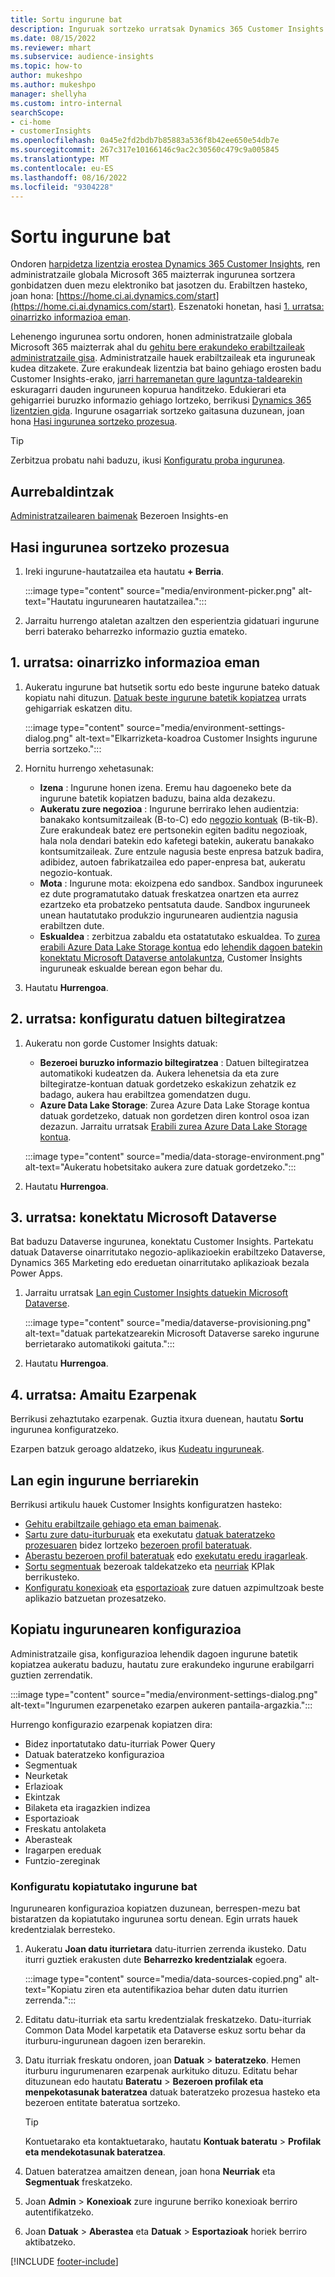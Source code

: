 ```yaml
---
title: Sortu ingurune bat
description: Inguruak sortzeko urratsak Dynamics 365 Customer Insights.
ms.date: 08/15/2022
ms.reviewer: mhart
ms.subservice: audience-insights
ms.topic: how-to
author: mukeshpo
ms.author: mukeshpo
manager: shellyha
ms.custom: intro-internal
searchScope:
- ci-home
- customerInsights
ms.openlocfilehash: 0a45e2fd2bdb7b85883a536f8b42ee650e54db7e
ms.sourcegitcommit: 267c317e10166146c9ac2c30560c479c9a005845
ms.translationtype: MT
ms.contentlocale: eu-ES
ms.lasthandoff: 08/16/2022
ms.locfileid: "9304228"
---
```

# <a name="create-a-new-environment"></a>Sortu ingurune bat

Ondoren [harpidetza lizentzia erostea Dynamics 365 Customer Insights](paid-license.md), ren administratzaile globala Microsoft 365 maizterrak ingurunea sortzera gonbidatzen duen mezu elektroniko bat jasotzen du. Erabiltzen hasteko, joan hona: [https://home.ci.ai.dynamics.com/start](https://home.ci.ai.dynamics.com/start). Eszenatoki honetan, hasi [1. urratsa: oinarrizko informazioa eman](#step-1-provide-basic-information).

Lehenengo ingurunea sortu ondoren, honen administratzaile globala Microsoft 365 maizterrak ahal du [gehitu bere erakundeko erabiltzaileak administratzaile gisa](permissions.md). Administratzaile hauek erabiltzaileak eta inguruneak kudea ditzakete. Zure erakundeak lizentzia bat baino gehiago erosten badu Customer Insights-erako, [jarri harremanetan gure laguntza-taldearekin](https://go.microsoft.com/fwlink/?linkid=2079641) eskuragarri dauden inguruneen kopurua handitzeko. Edukierari eta gehigarriei buruzko informazio gehiago lortzeko, berrikusi [Dynamics 365 lizentzien gida](https://go.microsoft.com/fwlink/?LinkId=866544). Ingurune osagarriak sortzeko gaitasuna duzunean, joan hona [Hasi ingurunea sortzeko prozesua](#start-the-environment-creation-process).

> [!TIP]
> Zerbitzua probatu nahi baduzu, ikusi [Konfiguratu proba ingurunea](trial-signup.md).

## <a name="prerequisites"></a>Aurrebaldintzak

[Administratzailearen baimenak](permissions.md) Bezeroen Insights-en

## <a name="start-the-environment-creation-process"></a>Hasi ingurunea sortzeko prozesua

1. Ireki ingurune-hautatzailea eta hautatu **+ Berria**.
  
   :::image type="content" source="media/environment-picker.png" alt-text="Hautatu ingurunearen hautatzailea.":::

1. Jarraitu hurrengo ataletan azaltzen den esperientzia gidatuari ingurune berri baterako beharrezko informazio guztia emateko.

## <a name="step-1-provide-basic-information"></a>1. urratsa: oinarrizko informazioa eman

1. Aukeratu ingurune bat hutsetik sortu edo beste ingurune bateko datuak kopiatu nahi dituzun. [Datuak beste ingurune batetik kopiatzea](#copy-the-environment-configuration) urrats gehigarriak eskatzen ditu.

   :::image type="content" source="media/environment-settings-dialog.png" alt-text="Elkarrizketa-koadroa Customer Insights ingurune berria sortzeko.":::

1. Hornitu hurrengo xehetasunak:

   - **Izena** : Ingurune honen izena. Eremu hau dagoeneko bete da ingurune batetik kopiatzen baduzu, baina alda dezakezu.
   - **Aukeratu zure negozioa** : Ingurune berrirako lehen audientzia: banakako kontsumitzaileak (B-to-C) edo [negozio kontuak](work-with-business-accounts.md) (B-tik-B). Zure erakundeak batez ere pertsonekin egiten baditu negozioak, hala nola dendari batekin edo kafetegi batekin, aukeratu banakako kontsumitzaileak. Zure entzule nagusia beste enpresa batzuk badira, adibidez, autoen fabrikatzailea edo paper-enpresa bat, aukeratu negozio-kontuak.
   - **Mota** : Ingurune mota: ekoizpena edo sandbox. Sandbox inguruneek ez dute programatutako datuak freskatzea onartzen eta aurrez ezartzeko eta probatzeko pentsatuta daude. Sandbox inguruneek unean hautatutako produkzio ingurunearen audientzia nagusia erabiltzen dute.
   - **Eskualdea** : zerbitzua zabaldu eta ostatatutako eskualdea. To [zurea erabili Azure Data Lake Storage kontua](own-data-lake-storage.md) edo [lehendik dagoen batekin konektatu Microsoft Dataverse antolakuntza](customer-insights-dataverse.md), Customer Insights inguruneak eskualde berean egon behar du.

1. Hautatu **Hurrengoa**.

## <a name="step-2-configure-data-storage"></a>2. urratsa: konfiguratu datuen biltegiratzea

1. Aukeratu non gorde Customer Insights datuak:

   - **Bezeroei buruzko informazio biltegiratzea** : Datuen biltegiratzea automatikoki kudeatzen da. Aukera lehenetsia da eta zure biltegiratze-kontuan datuak gordetzeko eskakizun zehatzik ez badago, aukera hau erabiltzea gomendatzen dugu.
   - **Azure Data Lake Storage**: Zurea Azure Data Lake Storage kontua datuak gordetzeko, datuak non gordetzen diren kontrol osoa izan dezazun. Jarraitu urratsak [Erabili zurea Azure Data Lake Storage kontua](own-data-lake-storage.md).

   :::image type="content" source="media/data-storage-environment.png" alt-text="Aukeratu hobetsitako aukera zure datuak gordetzeko.":::

1. Hautatu **Hurrengoa**.

## <a name="step-3-connect-to-microsoft-dataverse"></a>3. urratsa: konektatu Microsoft Dataverse

Bat baduzu Dataverse ingurunea, konektatu Customer Insights. Partekatu datuak Dataverse oinarritutako negozio-aplikazioekin erabiltzeko Dataverse, Dynamics 365 Marketing edo ereduetan oinarritutako aplikazioak bezala Power Apps.

1. Jarraitu urratsak [Lan egin Customer Insights datuekin Microsoft Dataverse](customer-insights-dataverse.md).

   :::image type="content" source="media/dataverse-provisioning.png" alt-text="datuak partekatzearekin Microsoft Dataverse sareko ingurune berrietarako automatikoki gaituta.":::

1. Hautatu **Hurrengoa**.

## <a name="step-4-finalize-the-settings"></a>4. urratsa: Amaitu Ezarpenak

Berrikusi zehaztutako ezarpenak. Guztia itxura duenean, hautatu **Sortu** ingurunea konfiguratzeko.

Ezarpen batzuk geroago aldatzeko, ikus [Kudeatu inguruneak](manage-environments.md).

## <a name="work-with-your-new-environment"></a>Lan egin ingurune berriarekin

Berrikusi artikulu hauek Customer Insights konfiguratzen hasteko:

- [Gehitu erabiltzaile gehiago eta eman baimenak](permissions.md).
- [Sartu zure datu-iturburuak](data-sources.md) eta exekutatu [datuak bateratzeko prozesuaren](data-unification.md) bidez lortzeko [bezeroen profil bateratuak](customer-profiles.md).
- [Aberastu bezeroen profil bateratuak](enrichment-hub.md) edo [exekutatu eredu iragarleak](predictions-overview.md).
- [Sortu segmentuak](segments.md) bezeroak taldekatzeko eta [neurriak](measures.md) KPIak berrikusteko.
- [Konfiguratu konexioak](connections.md) eta [esportazioak](export-destinations.md) zure datuen azpimultzoak beste aplikazio batzuetan prozesatzeko.

## <a name="copy-the-environment-configuration"></a>Kopiatu ingurunearen konfigurazioa

Administratzaile gisa, konfigurazioa lehendik dagoen ingurune batetik kopiatzea aukeratu baduzu, hautatu zure erakundeko ingurune erabilgarri guztien zerrendatik.

:::image type="content" source="media/environment-settings-dialog.png" alt-text="Ingurumen ezarpenetako ezarpen aukeren pantaila-argazkia.":::

Hurrengo konfigurazio ezarpenak kopiatzen dira:

- Bidez inportatutako datu-iturriak Power Query
- Datuak bateratzeko konfigurazioa
- Segmentuak
- Neurketak
- Erlazioak
- Ekintzak
- Bilaketa eta iragazkien indizea
- Esportazioak
- Freskatu antolaketa
- Aberasteak
- Iragarpen ereduak
- Funtzio-zereginak

### <a name="set-up-a-copied-environment"></a>Konfiguratu kopiatutako ingurune bat

Ingurunearen konfigurazioa kopiatzen duzunean, berrespen-mezu bat bistaratzen da kopiatutako ingurunea sortu denean. Egin urrats hauek kredentzialak berresteko.

1. Aukeratu **Joan datu iturrietara** datu-iturrien zerrenda ikusteko. Datu iturri guztiek erakusten dute **Beharrezko kredentzialak** egoera.

   :::image type="content" source="media/data-sources-copied.png" alt-text="Kopiatu ziren eta autentifikazioa behar duten datu iturrien zerrenda.":::

1. Editatu datu-iturriak eta sartu kredentzialak freskatzeko. Datu-iturriak Common Data Model karpetatik eta Dataverse eskuz sortu behar da iturburu-ingurunean dagoen izen berarekin.

1. Datu iturriak freskatu ondoren, joan **Datuak** > **bateratzeko**. Hemen iturburu ingurumenaren ezarpenak aurkituko dituzu. Editatu behar dituzunean edo hautatu **Bateratu** > **Bezeroen profilak eta menpekotasunak bateratzea** datuak bateratzeko prozesua hasteko eta bezeroen entitate bateratua sortzeko.

   > [!TIP]
   > Kontuetarako eta kontaktuetarako, hautatu **Kontuak bateratu** > **Profilak eta mendekotasunak bateratzea**.

1. Datuen bateratzea amaitzen denean, joan hona **Neurriak** eta **Segmentuak** freskatzeko.

1. Joan **Admin** > **Konexioak** zure ingurune berriko konexioak berriro autentifikatzeko.

1. Joan **Datuak** > **Aberastea** eta **Datuak** > **Esportazioak** horiek berriro aktibatzeko.

[!INCLUDE [footer-include](includes/footer-banner.md)]

